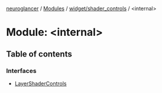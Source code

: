 [neuroglancer](../README.md) / [Modules](../modules.md) / [widget/shader\_controls](widget_shader_controls.md) / <internal\>

# Module: <internal\>

## Table of contents

### Interfaces

- [LayerShaderControls](../interfaces/widget_shader_controls._internal_.LayerShaderControls.md)
